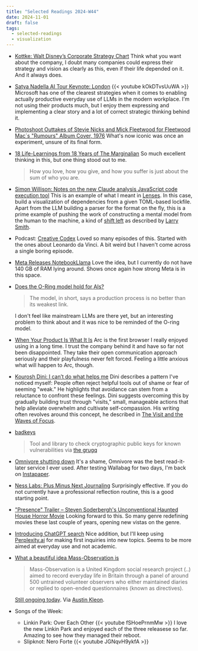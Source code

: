 ```yaml
---
title: "Selected Readings 2024-W44"
date: 2024-11-01
draft: false
tags:
  - selected-readings
  - visualization
---
```


- [Kottke: Walt Disney’s Corporate Strategy Chart](https://kottke.org/24/10/walt-disneys-corporate-strategy-chart-1)
  Think what you want about the company, I doubt many companies could express their strategy and vision as clearly as this, even if their life depended on it. And it always does.
- [Satya Nadella AI Tour Keynote: London](https://www.youtube.com/watch?v=kOkDTvsUuWA)
  {{< youtube kOkDTvsUuWA >}}
  Microsoft has one of the clearest strategies when it comes to enabling actually productive everyday use of LLMs in the modern workplace. I'm not using their products much, but I enjoy them expressing and implementing a clear story and a lot of correct strategic thinking behind it.
- [Photoshoot Outtakes of Stevie Nicks and Mick Fleetwood for Fleetwood Mac´s "Rumours" Album Cover, 1976](https://www.vintag.es/2024/10/rumours-outtakes.html)
  What's now iconic was once an experiment, unsure of its final form.
- [18 Life-Learnings from 18 Years of The Marginalian](https://www.themarginalian.org/2024/10/22/marginalian-18/)
  So much excellent thinking in this, but one thing stood out to me.
  > How you love, how you give, and how you suffer is just about the sum of who you are.
- [Simon Willison: Notes on the new Claude analysis JavaScript code execution tool](https://simonwillison.net/2024/Oct/24/claude-analysis-tool/)
  This is an example of what I meant in [Lenses](posts/2024-10-24-lenses/). In this case, build a visualization of dependencies from a given TOML-based lockfile. Apart from the LLM building a parser for the format on the fly, this is a prime example of pushing the work of constructing a mental model from the human to the machine, a kind of [shift left](https://en.wikipedia.org/wiki/Shift-left_testing) as described by [Larry Smith](https://dl.acm.org/doi/10.5555/500399.500404).
- Podcast: [Creative Codex](https://mjdorian.com/codex/)
  Loved so many episodes of this. Started with the ones about Leonardo da Vinci. A bit weird but I haven't come across a single boring episode.
- [Meta Releases NotebookLlama](https://www.perplexity.ai/page/meta-releases-notebookllama-v8cK.jRERmyT_hir4_ZT3g)
  Love the idea, but I currently do not have 140 GB of RAM lying around. Shows once again how strong Meta is in this space.
- [Does the O-Ring model hold for AIs?](https://marginalrevolution.com/marginalrevolution/2024/10/does-the-o-ring-model-hold-for-ais.html)
  > The model, in short, says a production process is no better than its weakest link.
  
  I don't feel like mainstream LLMs are there yet, but an interesting problem to think about and it was nice to be reminded of the O-ring model.
- [When Your Product Is What It Is](https://spyglass.org/joan-of-arc/)
  Arc is the first browser I really enjoyed using in a long time. I trust the company behind it and have so far not been disappointed. They take their open communication approach seriously and their playfulness never felt forced. Feeling a little anxious what will happen to Arc, though.
- [Kourosh Dini: I can’t do what helps me](https://www.kouroshdini.com/i-cant-do-what-helps-me/)
  Dini describes a pattern I've noticed myself: People often reject helpful tools out of shame or fear of seeming "weak." He highlights that avoidance can stem from a reluctance to confront these feelings. Dini suggests overcoming this by gradually building trust through "visits," small, manageable actions that help alleviate overwhelm and cultivate self-compassion. His writing often revolves around this concept, he described in [The Visit and the Waves of Focus](https://www.kouroshdini.com/the-visit-and-the-waves-of-focus/).
- [badkeys](https://x.com/sekurlsa_pw/status/1849592737063936113)
  > Tool and library to check cryptographic public keys for known vulnerabilities
  via [the grugq](https://buttondown.com/grugq/archive/october-25-2024/)
- [Omnivore shutting down](https://blog.omnivore.app/p/details-on-omnivore-shutting-down) It's a shame, Omnivore was the best read-it-later service I ever used. After testing Wallabag for two days, I'm back on [Instapaper](https://www.instapaper.com).
- [Ness Labs: Plus Minus Next Journaling](https://nesslabs.com/plus-minus-next) Surprisingly effective. If you do not currently have a professional reflection routine, this is a good starting point.
- ["Presence" Trailer – Steven Soderbergh's Unconventional Haunted House Horror Movie](https://bloody-disgusting.com/news/3837935/presence-trailer-steven-soderberghs-unconventional-haunted-house-horror-movie/) Looking forward to this. So many genre redefining movies these last couple of years, opening new vistas on the genre.
- [Introducing ChatGPT search](https://openai.com/index/introducing-chatgpt-search/) Nice addition, but I'll keep using [Perplexity.ai](https://www.perplexity.ai/) for making first inquiries into new topics. Seems to be more aimed at everyday use and not academic.
- [What a beautiful idea Mass-Observation is](https://en.wikipedia.org/wiki/Mass-Observation)
  > Mass-Observation is a United Kingdom social research project (..) aimed to record everyday life in Britain through a panel of around 500 untrained volunteer observers who either maintained diaries or replied to open-ended questionnaires (known as directives).
  
  [Still ongoing today](https://massobs.org.uk/the-archive/). Via [Austin Kleon](https://austinkleon.com/2020/06/11/mass-observation/).
- Songs of the Week:
  - Linkin Park: Over Each Other
    {{< youtube fSHoePrnmMw >}}
    I love the new Linkin Park and enjoyed each of the three releasese so far. Amazing to see how they managed their reboot.
  - Slipknot: Nero Forte
    {{< youtube JGNqvH9ykfA >}}
